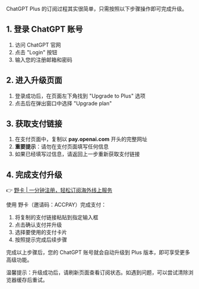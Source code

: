 ChatGPT Plus 的订阅过程其实很简单，只需按照以下步骤操作即可完成升级。

## 1. 登录 ChatGPT 账号

1. 访问 ChatGPT 官网
2. 点击 "Login" 按钮
3. 输入您的注册邮箱和密码

## 2. 进入升级页面

1. 登录成功后，在页面左下角找到 "Upgrade to Plus" 选项
2. 点击后在弹出窗口中选择 "Upgrade plan"

## 3. 获取支付链接

1. 在支付页面中，复制以 **pay.openai.com** 开头的完整网址
2. **重要提示**：请勿在支付页面填写任何信息
3. 如果已经填写过信息，请返回上一步重新获取支付链接

## 4. 完成支付升级

👉 [野卡 | 一分钟注册，轻松订阅海外线上服务](https://bit.ly/bewildcard)

使用 野卡（邀请码：ACCPAY）完成支付：

1. 将复制的支付链接粘贴到指定输入框
2. 点击确认支付并升级
3. 选择要使用的支付卡片
4. 按照提示完成后续步骤

完成以上步骤后，您的 ChatGPT 账号就会自动升级到 Plus 版本，即可享受更多高级功能。

温馨提示：升级成功后，请刷新页面查看订阅状态。如遇到问题，可以尝试清除浏览器缓存后重试。